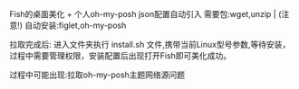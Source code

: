 Fish的桌面美化 + 个人oh-my-posh json配置自动引入
需要包:wget,unzip | (注意!)
自动安装:figlet,oh-my-posh

拉取完成后:
  进入文件夹执行 install.sh 文件,携带当前Linux型号参数,等待安装，过程中需要管理权限，安装配置后出现打开Fish即可美化成功。

过程中可能出现:拉取oh-my-posh主题网络源问题
